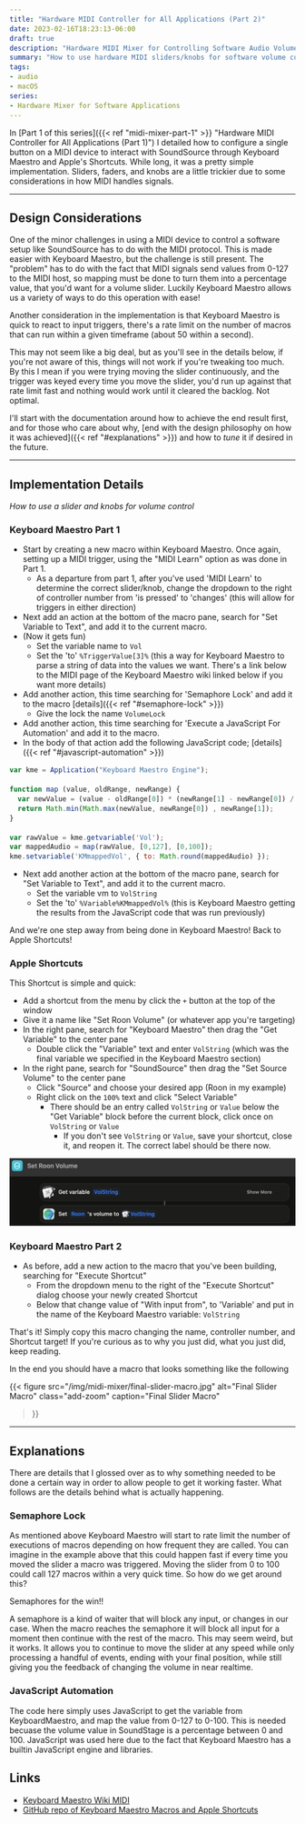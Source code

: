 ```yaml
---
title: "Hardware MIDI Controller for All Applications (Part 2)"
date: 2023-02-16T18:23:13-06:00
draft: true
description: "Hardware MIDI Mixer for Controlling Software Audio Volumes"
summary: "How to use hardware MIDI sliders/knobs for software volume control with SoundStage and Keyboard Maestro"
tags:
- audio
- macOS
series:
- Hardware Mixer for Software Applications
---
```


In [Part 1 of this series]({{< ref "midi-mixer-part-1" >}} "Hardware MIDI Controller for All Applications (Part 1)") I detailed how to configure a single button on a MIDI device to interact with SoundSource through Keyboard Maestro and Apple's Shortcuts.  While long, it was a pretty simple implementation.  Sliders, faders, and knobs are a little trickier due to some considerations in how MIDI handles signals.

---

## Design Considerations

One of the minor challenges in using a MIDI device to control a software setup like SoundSource has to do with the MIDI protocol.  This is made easier with Keyboard Maestro, but the challenge is still present.  The "problem" has to do with the fact that MIDI signals send values from 0-127 to the MIDI host, so mapping must be done to turn them into a percentage value, that you'd want for a volume slider.  Luckily Keyboard Maestro allows us a variety of ways to do this operation with ease!

Another consideration in the implementation is that Keyboard Maestro is quick to react to input triggers, there's a rate limit on the number of macros that can run within a given timeframe (about 50 within a second).  

This may not seem like a big deal, but as you'll see in the details below, if you're not aware of this, things will not work if you're tweaking too much.  By this I mean if you were trying moving the slider continuously, and the trigger was keyed every time you move the slider, you'd run up against that rate limit fast and nothing would work until it cleared the backlog.  Not optimal.

I'll start with the documentation around how to achieve the end result first, and for those who care about why, [end with the design philosophy on how it was achieved]({{< ref "#explanations" >}}) and how to _tune_ it if desired in the future.

---

## Implementation Details

_How to use a slider and knobs for volume control_

### Keyboard Maestro Part 1

* Start by creating a new macro within Keyboard Maestro.  Once again, setting up a MIDI trigger, using the "MIDI Learn" option as was done in Part 1.
  * As a departure from part 1, after you've used 'MIDI Learn' to determine the correct slider/knob, change the dropdown to the right of controller number from 'is pressed' to 'changes' (this will allow for triggers in either direction)
* Next add an action at the bottom of the macro pane, search for "Set Variable to Text", and add it to the current macro.
* (Now it gets fun)
  * Set the variable name to `Vol`
  * Set the 'to' `%TriggerValue[3]%` (this a way for Keyboard Maestro to parse a string of data into the values we want.  There's a link below to the MIDI page of the  Keyboard Maestro wiki linked below if you want more details)
* Add another action, this time searching for 'Semaphore Lock' and add it to the macro [details]({{< ref "#semaphore-lock" >}})
  * Give the lock the name `VolumeLock`
* Add another action, this time searching for 'Execute a JavaScript For Automation' and add it to the macro.
* In the body of that action add the following JavaScript code; [details]({{< ref "#javascript-automation" >}})

```javascript
var kme = Application("Keyboard Maestro Engine");

function map (value, oldRange, newRange) {
  var newValue = (value - oldRange[0]) * (newRange[1] - newRange[0]) / (oldRange[1] - oldRange[0]) + newRange[0];
  return Math.min(Math.max(newValue, newRange[0]) , newRange[1]);
}

var rawValue = kme.getvariable('Vol');
var mappedAudio = map(rawValue, [0,127], [0,100]);
kme.setvariable('KMmappedVol', { to: Math.round(mappedAudio) });
```

* Next add another action at the bottom of the macro pane, search for "Set Variable to Text", and add it to the current macro. 
  * Set the variable vm to `VolString`
  * Set the 'to' `%Variable%KMmappedVol%` (this is Keyboard Maestro getting the results from the JavaScript code that was run previously)

And we're one step away from being done in Keyboard Maestro!  Back to Apple Shortcuts!

### Apple Shortcuts

This Shortcut is simple and quick:
* Add a shortcut from the menu by click the `+` button at the top of the window
* Give it a name like "Set Roon Volume" (or whatever app you're targeting)
* In the right pane, search for "Keyboard Maestro" then drag the "Get Variable" to the center pane
  * Double click the "Variable" text and enter `VolString` (which was the final variable we specified in the Keyboard Maestro section)
* In the right pane, search for "SoundSource" then drag the "Set Source Volume" to the center pane
  * Click "Source" and choose your desired app (Roon in my example)
  * Right click on the `100%` text and click "Select Variable"
    * There should be an entry called `VolString` or `Value` below the "Get Variable" block before the current block, click once on `VolString` or `Value`
      * If you don't see `VolString` or `Value`, save your shortcut, close it, and reopen it.  The correct label should be there now.

![Volume Shortcut](img/volume-shortcut.jpg "Control Volume Shortcut")

### Keyboard Maestro Part 2

* As before, add a new action to the macro that you've been building, searching for "Execute Shortcut"
  * From the dropdown menu to the right of the "Execute Shortcut" dialog choose your newly created Shortcut
  * Below that change value of "With input from", to 'Variable' and put in the name of the Keyboard Maestro variable: `VolString`

That's it!  Simply copy this macro changing the name, controller number, and Shortcut target!  If you're curious as to why you just did, what you just did, keep reading.

In the end you should have a macro that looks something like the following

{{< figure
  src="/img/midi-mixer/final-slider-macro.jpg"
  alt="Final Slider Macro"
  class="add-zoom"
  caption="Final Slider Macro"
>}}

---

## Explanations

There are details that I glossed over as to why something needed to be done a certain way in order to allow people to get it working faster.  What follows are the details behind what is actually happening.

### Semaphore Lock

As mentioned above Keyboard Maestro will start to rate limit the number of executions of macros depending on how frequent they are called.  You can imagine in the example above that this could happen fast if every time you moved the slider a macro was triggered.  Moving the slider from 0 to 100 could call 127 macros within a very quick time.  So how do we get around this?  

Semaphores for the win!!  

A semaphore is a kind of waiter that will block any input, or changes in our case.  When the macro reaches the semaphore it will block all input for a moment then continue with the rest of the macro.  This may seem weird, but it works.  It allows you to continue to move the slider at any speed while only processing a handful of events, ending with your final position, while still giving you the feedback of changing the volume in near realtime.

### JavaScript Automation

The code here simply uses JavaScript to get the variable from KeyboardMaestro, and map the value from 0-127 to 0-100.  This is needed becuase the volume value in SoundStage is a percentage between 0 and 100.  JavaScript was used here due to the fact that Keyboard Maestro has a builtin JavaScript engine and libraries. 

## Links

* [Keyboard Maestro Wiki MIDI](https://wiki.keyboardmaestro.com/trigger/MIDI)
* [GitHub repo of Keyboard Maestro Macros and Apple Shortcuts](https://github.com/cslamar/random-experiments/tree/main/midi-controller-keyboard-maestro)
